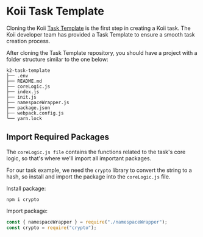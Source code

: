 # Koii Task Template

Cloning the Koii [Task Template](https://gitlab.com/koii-network/k2-task-template) is the first step in creating a Koii task. The Koii developer team has provided a Task Template to ensure a smooth task creation process.

After cloning the Task Template repository, you should have a project with a folder structure similar to the one below:

```
k2-task-template
├── .env
├── README.md
├── coreLogic.js
├── index.js
├── init.js
├── namespaceWrapper.js
├── package.json
├── webpack.config.js
└── yarn.lock
```

## Import Required Packages

The `coreLogic.js file` contains the functions related to the task's core logic, so that's where we'll import all important packages.

For our task example, we need the `crypto` library to convert the string to a hash, so install and import the package into the `coreLogic.js` file.

Install package:

```
npm i crypto
```

Import package:

```javascript
const { namespaceWrapper } = require("./namespaceWrapper");
const crypto = require("crypto");
```
